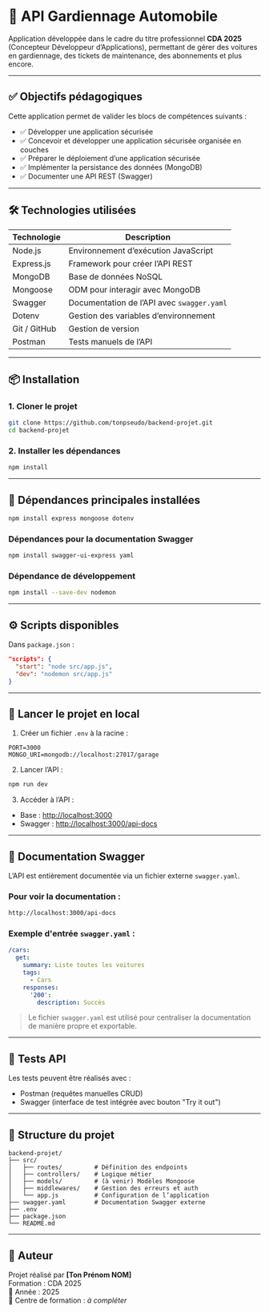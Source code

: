 
# 🚗 API Gardiennage Automobile

Application développée dans le cadre du titre professionnel **CDA 2025** (Concepteur Développeur d’Applications), permettant de gérer des voitures en gardiennage, des tickets de maintenance, des abonnements et plus encore.

---

## ✅ Objectifs pédagogiques

Cette application permet de valider les blocs de compétences suivants :

- ✅ Développer une application sécurisée
- ✅ Concevoir et développer une application sécurisée organisée en couches
- ✅ Préparer le déploiement d’une application sécurisée
- ✅ Implémenter la persistance des données (MongoDB)
- ✅ Documenter une API REST (Swagger)

---

## 🛠️ Technologies utilisées

| Technologie | Description                            |
|-------------|----------------------------------------|
| Node.js     | Environnement d’exécution JavaScript   |
| Express.js  | Framework pour créer l’API REST        |
| MongoDB     | Base de données NoSQL                  |
| Mongoose    | ODM pour interagir avec MongoDB        |
| Swagger     | Documentation de l’API avec `swagger.yaml` |
| Dotenv      | Gestion des variables d’environnement   |
| Git / GitHub| Gestion de version                     |
| Postman     | Tests manuels de l’API                 |

---

## 📦 Installation

### 1. Cloner le projet

```bash
git clone https://github.com/tonpseudo/backend-projet.git
cd backend-projet
```

### 2. Installer les dépendances

```bash
npm install
```

---

## 🧰 Dépendances principales installées

```bash
npm install express mongoose dotenv
```

### Dépendances pour la documentation Swagger

```bash
npm install swagger-ui-express yaml
```

### Dépendance de développement

```bash
npm install --save-dev nodemon
```

---

## ⚙️ Scripts disponibles

Dans `package.json` :

```json
"scripts": {
  "start": "node src/app.js",
  "dev": "nodemon src/app.js"
}
```

---

## 🧪 Lancer le projet en local

1. Créer un fichier `.env` à la racine :

```
PORT=3000
MONGO_URI=mongodb://localhost:27017/garage
```

2. Lancer l’API :

```bash
npm run dev
```

3. Accéder à l’API :
- Base : [http://localhost:3000](http://localhost:3000)
- Swagger : [http://localhost:3000/api-docs](http://localhost:3000/api-docs)

---

## 📘 Documentation Swagger

L’API est entièrement documentée via un fichier externe `swagger.yaml`.

### Pour voir la documentation :

```bash
http://localhost:3000/api-docs
```

### Exemple d'entrée `swagger.yaml` :

```yaml
/cars:
  get:
    summary: Liste toutes les voitures
    tags:
      - Cars
    responses:
      '200':
        description: Succès
```

> Le fichier `swagger.yaml` est utilisé pour centraliser la documentation de manière propre et exportable.

---

## 📸 Tests API

Les tests peuvent être réalisés avec :
- Postman (requêtes manuelles CRUD)
- Swagger (interface de test intégrée avec bouton "Try it out")

---

## 📂 Structure du projet

```
backend-projet/
├── src/
│   ├── routes/         # Définition des endpoints
│   ├── controllers/    # Logique métier
│   ├── models/         # (à venir) Modèles Mongoose
│   ├── middlewares/    # Gestion des erreurs et auth
│   └── app.js          # Configuration de l’application
├── swagger.yaml        # Documentation Swagger externe
├── .env
├── package.json
└── README.md
```

---

## 👤 Auteur

Projet réalisé par **[Ton Prénom NOM]**  
Formation : CDA 2025  
📅 Année : 2025  
📍 Centre de formation : *à compléter*
